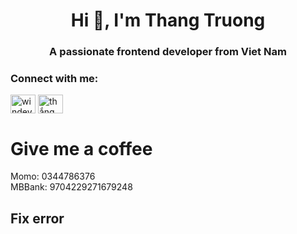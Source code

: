 <h1 align="center">Hi 👋, I'm Thang Truong</h1>
<h3 align="center">A passionate frontend developer from Viet Nam</h3>

<h3 align="left">Connect with me:</h3>
<p align="left">
<a href="https://fb.com/windev.winstudio" target="blank"><img align="center" src="https://raw.githubusercontent.com/rahuldkjain/github-profile-readme-generator/master/src/images/icons/Social/facebook.svg" alt="windev.winstudio" height="30" width="40" /></a>
<a href="https://www.youtube.com/channel/UCspRZzHW_VxDF9-fCIfH3-A" target="blank"><img align="center" src="https://raw.githubusercontent.com/rahuldkjain/github-profile-readme-generator/master/src/images/icons/Social/youtube.svg" alt="thắng trương quốc" height="30" width="40" /></a>
</p>


# Give me a coffee 
<p align="left">
 Momo: 0344786376
 <br/>
MBBank: 9704229271679248
 </p>

## Fix error
